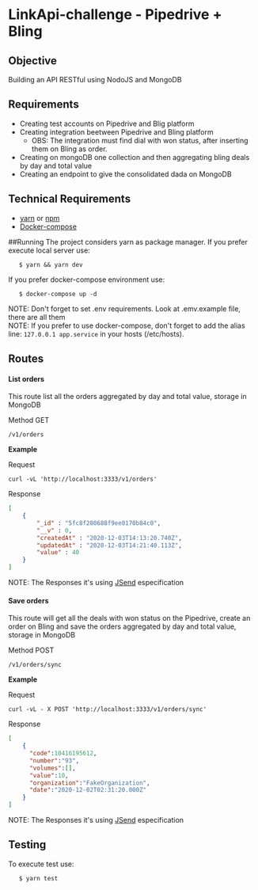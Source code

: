 # LinkApi-challenge - Pipedrive + Bling

## Objective

Building an API RESTful using NodoJS and MongoDB

## Requirements

* Creating test accounts on Pipedrive and Blig platform
* Creating integration beetween Pipedrive and Bling platform
    *   OBS: The integration must find dial with won status, after inserting them on Bling as order. 
* Creating on mongoDB one collection and then aggregating bling deals by day and total value
* Creating an endpoint to give the consolidated dada on MongoDB

## Technical Requirements

* [yarn](https://classic.yarnpkg.com/en/docs/install/#debian-stable) or [npm](https://www.npmjs.com/get-npm) 
* [Docker-compose](https://docs.docker.com/compose/install/)

##Running
The project considers yarn as package manager.
If you prefer execute local server use: 
```
   $ yarn && yarn dev
```

If you prefer docker-compose environment use: 
```
   $ docker-compose up -d
```
NOTE: Don't forget to set .env requirements. Look at .emv.example file, there are all them \
NOTE: If you prefer to use docker-compose, don't forget to add the alias line: ```127.0.0.1 app.service``` in your hosts (/etc/hosts).


## Routes

#### List orders

This route list all the orders aggregated by day and total value, storage in MongoDB

Method GET
    
```
/v1/orders
```

**Example**

Request
```
curl -vL 'http://localhost:3333/v1/orders'
```

Response

```json
[
    {
        "_id" : "5fc8f280688f9ee0170b84c0",
        "__v" : 0,
        "createdAt" : "2020-12-03T14:13:20.740Z",
        "updatedAt" : "2020-12-03T14:21:40.113Z",
        "value" : 40
    }
]
```
NOTE: The Responses it's using [JSend](https://github.com/omniti-labs/jsend) especification

#### Save orders

This route will get all the deals with won status on the Pipedrive, create an order on Bling and save the orders aggregated by day and total value, storage in MongoDB

Method POST
    
```
/v1/orders/sync
```

**Example**

Request
```
curl -vL - X POST 'http://localhost:3333/v1/orders/sync'
```

Response

```json
[
    {
      "code":10416195612,
      "number":"93",
      "volumes":[],
      "value":10,
      "organization":"FakeOrganization",
      "date":"2020-12-02T02:31:20.000Z"
    }
]
```
NOTE: The Responses it's using [JSend](https://github.com/omniti-labs/jsend) especification

## Testing
To execute test use: 
```
   $ yarn test
```
